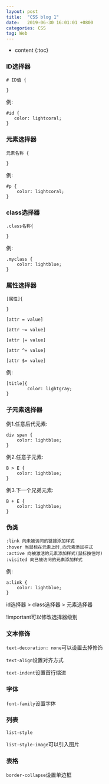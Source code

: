 ```yaml
---
layout: post
title:  "CSS blog 1"
date:   2019-06-30 16:01:01 +0800
categories: CSS
tag: Web
---
```


* content
{:toc}

### ID选择器

```
# ID值 {

}
```

例:

```
#id {
   color: lightcoral;
}
```

### 元素选择器

```
元素名称 {

}
```

例:

```
#p {
    color: lightcoral;
}
```

### class选择器

```
.class名称{

}
```

例:

```
.myclass {
	color: lightblue;
}
```

### 属性选择器

```
[属性]{
	
}
```

`[attr = value]`

`[attr ~= value]`

`[attr |= value]`

`[attr ^= value]`

`[attr $= value]`

例:

```
[title]{
	    color: lightgray;
}
```

### 子元素选择器

例1.任意后代元素:

```
div span {
	color: lightblue;
}
```

例2.任意子元素:

```
B > E {
	color: lightblue;
}
```

例3.下一个兄弟元素:

```
B + E {
	color: lightblue;
}
```

### 伪类

```
:link 向未被访问的链接添加样式
:hover 当鼠标在元素上时,向元素添加样式
:active 向被激活的元素添加样式(鼠标按住时)
:visited 向已被访问的元素添加样式
```

例:

```
a:link {
    color: lightblue;
}
```

id选择器 > class选择器 > 元素选择器

!important可以修改选择器级别

### 文本修饰

`text-decoration: none`可以设置去掉修饰

`text-align`设置对齐方式

`text-indent`设置首行缩进

### 字体

`font-family`设置字体

### 列表

`list-style`

`list-style-image`可以引入图片

### 表格

`border-collapse`设置单边框





